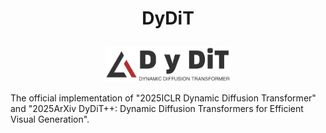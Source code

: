 <h1 align="center"> <p>DyDiT</p></h1>


<p align="center">
  <picture>
    <img width="40%" alt="Dynamic Diffusion Transformer" src="./DyDiT/assets/logo.png">
  </picture>
</p>



The official implementation of "2025ICLR Dynamic Diffusion Transformer" and "2025ArXiv DyDiT++: Dynamic Diffusion Transformers for Efficient Visual Generation".
